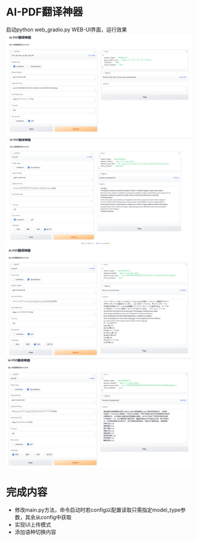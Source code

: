 # AI-PDF翻译神器
启动python web_gradio.py
WEB-UI界面，运行效果
![img.png](img2.png)
![img.png](img.png)
![img.png](img3.png)
![img.png](img4.png)

# 完成内容
* 修改main.py方法，命令启动时若config以配置读取只需指定model_type参数，其余从config中获取
* 实现UI上传模式
* 添加语种切换内容
